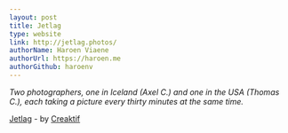 ```yaml
---
layout: post
title: Jetlag
type: website
link: http://jetlag.photos/
authorName: Haroen Viaene
authorUrl: https://haroen.me
authorGithub: haroenv
---
```


_Two photographers, one in Iceland (Axel C.) and one in the USA (Thomas C.), each taking a picture every thirty minutes at the same time._

[Jetlag](http://jetlag.photos) - by [Creaktif](http://www.creaktif.com)
